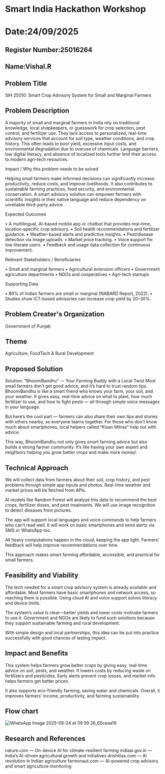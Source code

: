 # Smart India Hackathon Workshop
# Date:24/09/2025
## Register Number:25016264
## Name:Vishal.R
## Problem Title
SIH 25010: Smart Crop Advisory System for Small and Marginal Farmers
## Problem Description
A majority of small and marginal farmers in India rely on traditional knowledge, local shopkeepers, or guesswork for crop selection, pest control, and fertilizer use. They lack access to personalized, real-time advisory services that account for soil type, weather conditions, and crop history. This often leads to poor yield, excessive input costs, and environmental degradation due to overuse of chemicals. Language barriers, low digital literacy, and absence of localized tools further limit their access to modern agri-tech resources.

Impact / Why this problem needs to be solved

Helping small farmers make informed decisions can significantly increase productivity, reduce costs, and improve livelihoods. It also contributes to sustainable farming practices, food security, and environmental conservation. A smart advisory solution can empower farmers with scientific insights in their native language and reduce dependency on unreliable third-party advice.

Expected Outcomes

• A multilingual, AI-based mobile app or chatbot that provides real-time, location-specific crop advisory.
• Soil health recommendations and fertilizer guidance.
• Weather-based alerts and predictive insights.
• Pest/disease detection via image uploads.
• Market price tracking.
• Voice support for low-literate users.
• Feedback and usage data collection for continuous improvement.

Relevant Stakeholders / Beneficiaries

• Small and marginal farmers
• Agricultural extension officers
• Government agriculture departments
• NGOs and cooperatives
• Agri-tech startups

Supporting Data

• 86% of Indian farmers are small or marginal (NABARD Report, 2022).
• Studies show ICT-based advisories can increase crop yield by 20–30%.

## Problem Creater's Organization
Government of Punjab

## Theme
Agriculture, FoodTech & Rural Development

## Proposed Solution
Solution: "BhoomiBandhu" — Your Farming Buddy with a Local Twist
Most small farmers don’t get good advice, and it’s hard to trust random tips. BhoomiBandhu is like a smart friend who knows your farm, your soil, and your weather. It gives easy, real-time advice on what to plant, how much fertilizer to use, and how to fight pests — all through simple voice messages in your language.

But here’s the cool part — farmers can also share their own tips and stories with others nearby, so everyone learns together. For those who don’t know much about smartphones, local helpers called “Kisan Mitras” help out with advice.

This way, BhoomiBandhu not only gives smart farming advice but also builds a strong farmer community. It’s like having your own expert and neighbors helping you grow better crops and make more money!

## Technical Approach
We will collect data from farmers about their soil, crop history, and pest problems through simple app inputs and photos. Real-time weather and market prices will be fetched from APIs.

AI models like Random Forest will analyze this data to recommend the best crops, fertilizer doses, and pest treatments. We will use image recognition to detect diseases from pictures.

The app will support local languages and voice commands to help farmers who can’t read well. It will work on basic smartphones and send alerts via SMS or WhatsApp too.

All heavy computations happen in the cloud, keeping the app light. Farmers’ feedback will help improve recommendations over time.

This approach makes smart farming affordable, accessible, and practical for small farmers.


## Feasibility and Viability
The tech needed for a smart crop advisory system is already available and affordable. Most farmers have basic smartphones and network access, so reaching them is possible. Using cloud AI and voice support solves literacy and device limits.

The system’s value is clear—better yields and lower costs motivate farmers to use it. Government and NGOs are likely to fund such solutions because they support sustainable farming and rural development.

With simple design and local partnerships, this idea can be put into practice successfully with good chances of lasting impact.


## Impact and Benefits
This system helps farmers grow better crops by giving easy, real-time advice on soil, pests, and weather. It lowers costs by reducing waste on fertilizers and pesticides. Early alerts prevent crop losses, and market info helps farmers get better prices.

It also supports eco-friendly farming, saving water and chemicals. Overall, it improves farmers’ income, productivity, and farming sustainability.
## Flow chart
![WhatsApp Image 2025-09-24 at 09 59 26_65ceaa19](https://github.com/user-attachments/assets/1a5f56c7-b7a8-4a66-b244-49dba23262aa)


## Research and References
nature.com — On-device AI for climate-resilient farming
indiaai.gov.in — India’s AI-driven agricultural growth and initiatives
drishtiias.com — AI revolution in Indian agriculture
farmonaut.com — AI-powered crop advisory and smart agriculture monitoring 
